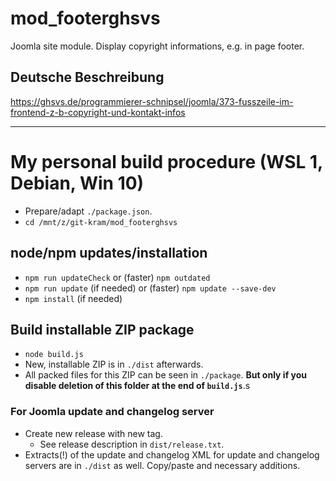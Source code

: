# mod_footerghsvs
 Joomla site module. Display copyright informations, e.g. in page footer.

## Deutsche Beschreibung
https://ghsvs.de/programmierer-schnipsel/joomla/373-fusszeile-im-frontend-z-b-copyright-und-kontakt-infos

-----------------------------------------------------

# My personal build procedure (WSL 1, Debian, Win 10)
- Prepare/adapt `./package.json`.
- `cd /mnt/z/git-kram/mod_footerghsvs`

## node/npm updates/installation
- `npm run updateCheck` or (faster) `npm outdated`
- `npm run update` (if needed) or (faster) `npm update --save-dev`
- `npm install` (if needed)

## Build installable ZIP package
- `node build.js`
- New, installable ZIP is in `./dist` afterwards.
- All packed files for this ZIP can be seen in `./package`. **But only if you disable deletion of this folder at the end of `build.js`**.s

### For Joomla update and changelog server
- Create new release with new tag.
  - See release description in `dist/release.txt`.
- Extracts(!) of the update and changelog XML for update and changelog servers are in `./dist` as well. Copy/paste and necessary additions.
